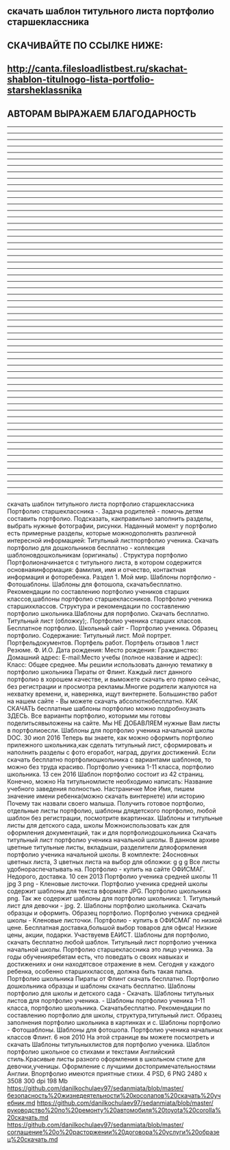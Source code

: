 скачать шаблон титульного листа портфолио старшеклассника
--------------------------------------------------
СКАЧИВАЙТЕ ПО ССЫЛКЕ НИЖЕ:
--------------------------------------------------
http://canta.filesloadlistbest.ru/skachat-shablon-titulnogo-lista-portfolio-starsheklassnika
--------------------------------------------------
АВТОРАМ ВЫРАЖАЕМ БЛАГОДАРНОСТЬ
--------------------------------------------------
--------------------------------------------------
--------------------------------------------------
--------------------------------------------------
--------------------------------------------------
--------------------------------------------------
--------------------------------------------------
--------------------------------------------------
--------------------------------------------------
--------------------------------------------------
--------------------------------------------------
--------------------------------------------------
--------------------------------------------------
--------------------------------------------------
--------------------------------------------------
--------------------------------------------------
--------------------------------------------------
--------------------------------------------------
--------------------------------------------------
--------------------------------------------------
--------------------------------------------------
--------------------------------------------------
--------------------------------------------------
--------------------------------------------------
--------------------------------------------------
--------------------------------------------------
--------------------------------------------------
--------------------------------------------------
--------------------------------------------------
--------------------------------------------------
--------------------------------------------------
--------------------------------------------------
--------------------------------------------------
--------------------------------------------------
--------------------------------------------------
--------------------------------------------------
--------------------------------------------------
--------------------------------------------------
--------------------------------------------------
--------------------------------------------------
--------------------------------------------------
--------------------------------------------------
--------------------------------------------------
--------------------------------------------------
--------------------------------------------------
--------------------------------------------------
--------------------------------------------------
--------------------------------------------------
--------------------------------------------------
--------------------------------------------------
--------------------------------------------------
--------------------------------------------------
--------------------------------------------------
--------------------------------------------------
--------------------------------------------------
--------------------------------------------------
--------------------------------------------------
--------------------------------------------------
--------------------------------------------------
скачать шаблон титульного листа портфолио старшеклассника Портфолио старшеклассника -. Задача родителей - помочь детям составить портфолио. Подсказать, какправильно заполнить разделы, выбрать нужные фотографии, рисунки. Наданный момент у портфолио есть примерные разделы, которые можнодополнять различной интересной информацией: Титульный листпортфолио ученика. Скачать портфолио для дошкольников бесплатно - коллекция шаблоновдошкольникам (оригиналы) . Структура портфолио  Портфолионачинается с титульного листа, в котором содержится основнаяинформация: фамилия, имя и отчество, контактная информация и фоторебенка. Раздел 1. Мой мир. Шаблоны портфолио - Фотошаблоны. Шаблоны для фотошопа, скачатьбесплатно. Рекомендации по составлению портфолио учеников старших классов,шаблоны портфолио старшеклассников.  Портфолио ученика старшихклассов. Структура и рекомендации по составлению портфолио школьника.Шаблоны для портфолио. Скачать бесплатно.  Титульный лист (обложку);. Портфолио ученика старших классов. Бесплатное портфолио. Школьный сайт - Портфолио ученика. Образец портфолио. Содержание: Титульный лист. Мой портрет. Портфельдокументов. Портфель работ. Портфель отзывов  1 лист Резюме. Ф. И.О. Дата рождения: Место рождения: Гражданство: Домашний адрес: E-mail:Место учебы (полное название и адрес): Класс: Общее среднее. Мы решили использовать данную тематику в портфолио школьника Пираты от Флинт. Каждый лист данного портфолио в хорошем качестве, и выможете скачать его прямо сейчас, без регистрации и просмотра рекламы.Многие родители жалуются на нехватку времени, и, наверняка, ищут винтернете. Большинство работ на нашем сайте - Вы можете скачать абсолютнобесплатно. КАК СКАЧАТЬ бесплатные шаблоны портфолио можно подробноузнать ЗДЕСЬ. Все варианты портфолио, которыми мы готовы поделитьсявыложены на сайте. Мы НЕ ДОБАВЛЯЕМ нужные Вам листы в портфолиоесли. Шаблоны для портфолио ученика начальной школы DOC. 30 июл 2016  Теперь вы знаете, как можно оформить портфолио прилежного школьника,как сделать титульный лист, сформировать и наполнить разделы с фото егоработ, наград, других достижений. Если скачать бесплатно портфолиошкольника с вариантами шаблонов, то можно без труда красиво. Портфолио ученика 1-11 класса, портфолио школьника. 13 сен 2016  Шаблон портфолио состоит из 42 страниц. Конечно, можно  На титульномлисте необходимо написать: Название учебного заведения полностью.  Настраничке Мое Имя, пишем значение имени ребенка(можно скачать винтернете) или историю  Почему так назвали своего малыша. Получить готовое портфолио, отдельные листы портфолио, шаблоны длядетского портфолио, любой шаблон без регистрации, посмотрите вкартинках.  Шаблоны и титульные листы для детского сада, школы Можноиспользовать как для оформления документаций, так и для портфолиодошкольника
Скачать титульный лист портфолио ученика начальной школы. В данном архиве цветные титульные листы, вкладыши, разделители дляоформления портфолио ученика начальной школы. В комплекте: 24основных цветных листа, 3 цветных листа на выбор для обложки: g g g Все листы удобнораспечатывать на. Портфолио - купить на cайте ОФИСМАГ. Недорого, доставка. 10 сен 2013  Портфолио ученика средней школы 11 jpg 3 png - Кленовые листочки. Портфолио ученика средней школы cодержит шаблоны для текста вформате JPG. Портфолио школьника png. Так же содержит шаблоны для портфолио школьника: 1. Титульный лист для девочки - jpg. 2. Шаблоны портфолио школьника. Скачать образцы и оформить. Образец портфолио. Портфолио ученика средней школы - Кленовые листочки. Портфолио - купить в ОФИСМАГ по низкой цене. Бесплатная доставка,большой выбор товаров для офиса! Низкие цены, акции, подарки. Участвуемв ЕАИСТ. Шаблоны для портфолио, скачать бесплатно любой шаблон. Титульный лист портфолио ученика начальной школы. Портфолио старшеклассника  это лицо ученика. За годы обученияребятам есть, что поведать о своих навыках и достижениях и они находятсвое отражение в нем. Сегодня у каждого ребенка, особенно старшихклассов, должна быть такая папка. Портфолио школьника Пираты от Флинт скачать бесплатно. Портфолио дошкольника образцы и шаблоны скачать бесплатно. Шаблоны портфолио для школы и детского сада - Скачать. Шаблоны титульных листов для портфолио ученика. -
Шаблоны портфолио ученика 1-11 класса, портфолио школьника. Скачатьбесплатно. Рекомендации по составлению портфолио для школы, структура,титульный лист. Образец заполнения портфолио школьника в картинках и с. Шаблоны портфолио - Фотошаблоны. Шаблоны для фотошопа. Портфолио ученика начальных классов  Флинт. 6 ноя 2010  На этой странице вы можете посмотреть и скачать Шаблоны титульныхлистов для портфолио ученика. Шаблон портфолио школьное со стихами и текстами  Английский стиль.Красивые листы разного оформления в школьном стиле для девочки,ученицы. Оформление с лучшими достопримечательностями Англии. Впортфолио имеются приятные стихи. 4 PSD, 6 PNG  2480 x 3508  300 dpi 198 Mb
https://github.com/danilkochulaev97/sedanmiata/blob/master/безопасность%20жизнедеятельности%20косолапов%20скачать%20учебник.md
https://github.com/danilkochulaev97/sedanmiata/blob/master/руководство%20по%20ремонту%20автомобиля%20toyota%20corolla%20скачать.md
https://github.com/danilkochulaev97/sedanmiata/blob/master/соглашение%20о%20расторжении%20договора%20услуги%20образец%20скачать.md